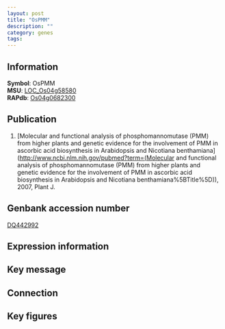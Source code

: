 ```yaml
---
layout: post
title: "OsPMM"
description: ""
category: genes
tags: 
---
```


## Information
__Symbol__: OsPMM  
__MSU__: [LOC_Os04g58580](http://rice.plantbiology.msu.edu/cgi-bin/ORF_infopage.cgi?orf=LOC_Os04g58580)  
__RAPdb__: [Os04g0682300](http://rapdb.dna.affrc.go.jp/viewer/gbrowse_details/irgsp1?name=Os04g0682300)  

## Publication
1. [Molecular and functional analysis of phosphomannomutase (PMM) from higher plants and genetic evidence for the involvement of PMM in ascorbic acid biosynthesis in Arabidopsis and Nicotiana benthamiana](http://www.ncbi.nlm.nih.gov/pubmed?term=(Molecular and functional analysis of phosphomannomutase (PMM) from higher plants and genetic evidence for the involvement of PMM in ascorbic acid biosynthesis in Arabidopsis and Nicotiana benthamiana%5BTitle%5D)), 2007, Plant J.

## Genbank accession number
[DQ442992](http://www.ncbi.nlm.nih.gov/nuccore/DQ442992)

## Expression information

## Key message

## Connection

## Key figures


